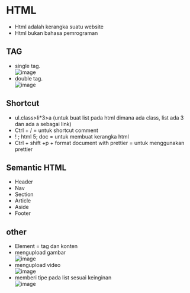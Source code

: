 # HTML
- Html adalah kerangka suatu website
- Html bukan bahasa pemrograman
## TAG
- single tag.
<br>![image](https://user-images.githubusercontent.com/85721388/192083260-1e9310c4-e9ae-45f3-b9bb-38e87926508e.png) 
- double tag.
<br>![image](https://user-images.githubusercontent.com/85721388/192083226-6720c4fa-4b4e-4097-8a77-b21f8ac43acb.png) 

## Shortcut
-	ul.class>li*3>a (untuk buat list pada html dimana ada class, list ada 3 dan ada a sebagai link)
-	Ctrl + / = untuk shortcut comment 
-	! ; html 5; doc = untuk membuat kerangka html
-	Ctrl + shift +p + format document with prettier = untuk menggunakan prettier

## Semantic HTML
-	Header
-	Nav
-	Section
-	Article
-	Aside
-	Footer 

## other
-	Element = tag dan konten
-	mengupload gambar 
<br>![image](https://user-images.githubusercontent.com/85721388/192083339-c4402f94-4138-4000-87f2-c4880acd3935.png)
- mengupload video
<br> ![image](https://user-images.githubusercontent.com/85721388/192083492-245ef62e-2091-41f4-8786-07ede49537ec.png)
- memberi tipe pada list sesuai keinginan
<br> ![image](https://user-images.githubusercontent.com/85721388/192083548-80914d41-d711-4183-809d-96065cc39139.png)
